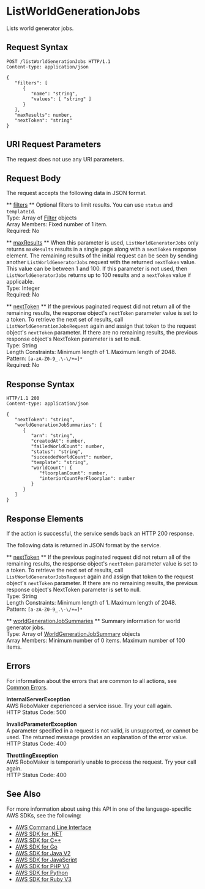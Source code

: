 # ListWorldGenerationJobs<a name="API_ListWorldGenerationJobs"></a>

Lists world generator jobs\.

## Request Syntax<a name="API_ListWorldGenerationJobs_RequestSyntax"></a>

```
POST /listWorldGenerationJobs HTTP/1.1
Content-type: application/json

{
   "filters": [ 
      { 
         "name": "string",
         "values": [ "string" ]
      }
   ],
   "maxResults": number,
   "nextToken": "string"
}
```

## URI Request Parameters<a name="API_ListWorldGenerationJobs_RequestParameters"></a>

The request does not use any URI parameters\.

## Request Body<a name="API_ListWorldGenerationJobs_RequestBody"></a>

The request accepts the following data in JSON format\.

 ** [filters](#API_ListWorldGenerationJobs_RequestSyntax) **   <a name="robomaker-ListWorldGenerationJobs-request-filters"></a>
Optional filters to limit results\. You can use `status` and `templateId`\.  
Type: Array of [Filter](API_Filter.md) objects  
Array Members: Fixed number of 1 item\.  
Required: No

 ** [maxResults](#API_ListWorldGenerationJobs_RequestSyntax) **   <a name="robomaker-ListWorldGenerationJobs-request-maxResults"></a>
When this parameter is used, `ListWorldGeneratorJobs` only returns `maxResults` results in a single page along with a `nextToken` response element\. The remaining results of the initial request can be seen by sending another `ListWorldGeneratorJobs` request with the returned `nextToken` value\. This value can be between 1 and 100\. If this parameter is not used, then `ListWorldGeneratorJobs` returns up to 100 results and a `nextToken` value if applicable\.   
Type: Integer  
Required: No

 ** [nextToken](#API_ListWorldGenerationJobs_RequestSyntax) **   <a name="robomaker-ListWorldGenerationJobs-request-nextToken"></a>
If the previous paginated request did not return all of the remaining results, the response object's `nextToken` parameter value is set to a token\. To retrieve the next set of results, call `ListWorldGenerationJobsRequest` again and assign that token to the request object's `nextToken` parameter\. If there are no remaining results, the previous response object's NextToken parameter is set to null\.   
Type: String  
Length Constraints: Minimum length of 1\. Maximum length of 2048\.  
Pattern: `[a-zA-Z0-9_.\-\/+=]*`   
Required: No

## Response Syntax<a name="API_ListWorldGenerationJobs_ResponseSyntax"></a>

```
HTTP/1.1 200
Content-type: application/json

{
   "nextToken": "string",
   "worldGenerationJobSummaries": [ 
      { 
         "arn": "string",
         "createdAt": number,
         "failedWorldCount": number,
         "status": "string",
         "succeededWorldCount": number,
         "template": "string",
         "worldCount": { 
            "floorplanCount": number,
            "interiorCountPerFloorplan": number
         }
      }
   ]
}
```

## Response Elements<a name="API_ListWorldGenerationJobs_ResponseElements"></a>

If the action is successful, the service sends back an HTTP 200 response\.

The following data is returned in JSON format by the service\.

 ** [nextToken](#API_ListWorldGenerationJobs_ResponseSyntax) **   <a name="robomaker-ListWorldGenerationJobs-response-nextToken"></a>
If the previous paginated request did not return all of the remaining results, the response object's `nextToken` parameter value is set to a token\. To retrieve the next set of results, call `ListWorldGeneratorJobsRequest` again and assign that token to the request object's `nextToken` parameter\. If there are no remaining results, the previous response object's NextToken parameter is set to null\.   
Type: String  
Length Constraints: Minimum length of 1\. Maximum length of 2048\.  
Pattern: `[a-zA-Z0-9_.\-\/+=]*` 

 ** [worldGenerationJobSummaries](#API_ListWorldGenerationJobs_ResponseSyntax) **   <a name="robomaker-ListWorldGenerationJobs-response-worldGenerationJobSummaries"></a>
Summary information for world generator jobs\.  
Type: Array of [WorldGenerationJobSummary](API_WorldGenerationJobSummary.md) objects  
Array Members: Minimum number of 0 items\. Maximum number of 100 items\.

## Errors<a name="API_ListWorldGenerationJobs_Errors"></a>

For information about the errors that are common to all actions, see [Common Errors](CommonErrors.md)\.

 **InternalServerException**   
AWS RoboMaker experienced a service issue\. Try your call again\.  
HTTP Status Code: 500

 **InvalidParameterException**   
A parameter specified in a request is not valid, is unsupported, or cannot be used\. The returned message provides an explanation of the error value\.  
HTTP Status Code: 400

 **ThrottlingException**   
AWS RoboMaker is temporarily unable to process the request\. Try your call again\.  
HTTP Status Code: 400

## See Also<a name="API_ListWorldGenerationJobs_SeeAlso"></a>

For more information about using this API in one of the language\-specific AWS SDKs, see the following:
+  [AWS Command Line Interface](https://docs.aws.amazon.com/goto/aws-cli/robomaker-2018-06-29/ListWorldGenerationJobs) 
+  [AWS SDK for \.NET](https://docs.aws.amazon.com/goto/DotNetSDKV3/robomaker-2018-06-29/ListWorldGenerationJobs) 
+  [AWS SDK for C\+\+](https://docs.aws.amazon.com/goto/SdkForCpp/robomaker-2018-06-29/ListWorldGenerationJobs) 
+  [AWS SDK for Go](https://docs.aws.amazon.com/goto/SdkForGoV1/robomaker-2018-06-29/ListWorldGenerationJobs) 
+  [AWS SDK for Java V2](https://docs.aws.amazon.com/goto/SdkForJavaV2/robomaker-2018-06-29/ListWorldGenerationJobs) 
+  [AWS SDK for JavaScript](https://docs.aws.amazon.com/goto/AWSJavaScriptSDK/robomaker-2018-06-29/ListWorldGenerationJobs) 
+  [AWS SDK for PHP V3](https://docs.aws.amazon.com/goto/SdkForPHPV3/robomaker-2018-06-29/ListWorldGenerationJobs) 
+  [AWS SDK for Python](https://docs.aws.amazon.com/goto/boto3/robomaker-2018-06-29/ListWorldGenerationJobs) 
+  [AWS SDK for Ruby V3](https://docs.aws.amazon.com/goto/SdkForRubyV3/robomaker-2018-06-29/ListWorldGenerationJobs) 